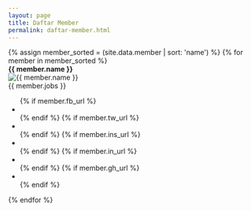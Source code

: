 ```yaml
---
layout: page
title: Daftar Member
permalink: daftar-member.html
---
```


<section class="container member">	
	<div class="row">
		{% assign member_sorted = (site.data.member | sort: 'name') %}
		{% for member in member_sorted %}
			<div class="member__item">
				<div class="member__name"><b>{{ member.name }}</b></div>
				<div class="member__avatar">
					<img class="member__img" src="{{ member.image }}" alt="{{ member.name }}">
				</div>
				<div class="member__jobs">{{ member.jobs }}</div>				
				<div class="member__social">
					<ul>
					{% if member.fb_url %}
						<li class="member__social-list">							
							<a href="{{ member.fb_url }}"  
	                 target="_blank">
	                <i class="ion-social-facebook-outline"></i>
	            </a>
						</li>
				  {% endif %}
					{% if member.tw_url %}
						<li class="member__social-list">							
							<a href="{{ member.tw_url }}"  
	                 target="_blank">
	                <i class="ion-social-twitter-outline"></i>
	            </a>
						</li>
				  {% endif %}
					{% if member.ins_url %}
						<li class="member__social-list">		
							<a href="{{ member.ins_url }}"  
	                 target="_blank">
	                <i class="ion-social-instagram-outline"></i>
	            </a>
						</li>
				  {% endif %}
					{% if member.in_url %}
						<li class="member__social-list">		
							<a href="{{ member.in_url }}"  
	                 target="_blank">
	                <i class="ion-social-linkedin-outline"></i>
	            </a>
						</li>
				  {% endif %}
					{% if member.gh_url %}
						<li class="member__social-list">			
							<a href="{{ member.gh_url }}"  
	                 target="_blank">
	                <i class="ion-social-github-outline"></i>
	            </a>
						</li>
				  {% endif %}
					</ul>
				</div>
			</div>
		{% endfor %}
	</div>
</section>
<script src="{{ "/assets/js/member.js" | relative_url }}" type="text/javascript" defer></script>
